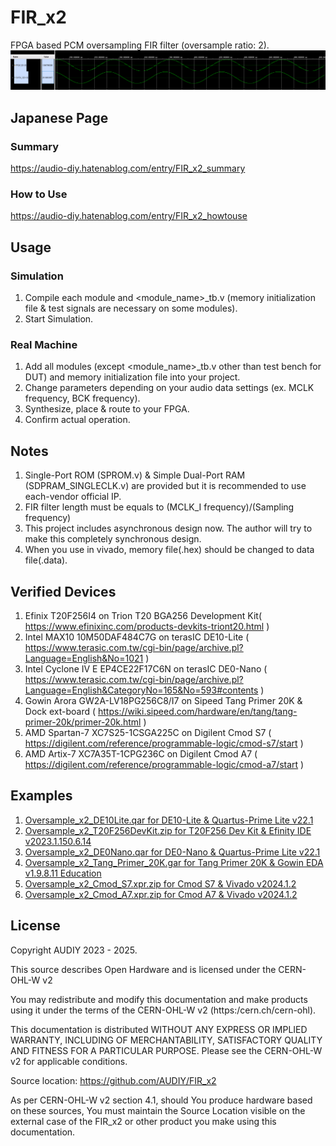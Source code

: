 # FIR_x2
FPGA based PCM oversampling FIR filter (oversample ratio: 2).  
![Image 1](/Images/image1.png)

## Japanese Page
### Summary
https://audio-diy.hatenablog.com/entry/FIR_x2_summary
### How to Use
https://audio-diy.hatenablog.com/entry/FIR_x2_howtouse

## Usage
### Simulation
1. Compile each module and <module_name>_tb.v (memory initialization file & test signals are necessary on some modules).
2. Start Simulation.
   
### Real Machine
1. Add all modules (except <module_name>_tb.v other than test bench for DUT) and memory initialization file into your project.
2. Change parameters depending on your audio data settings (ex. MCLK frequency, BCK frequency).
3. Synthesize, place & route to your FPGA.
4. Confirm actual operation.

## Notes
1. Single-Port ROM (SPROM.v) & Simple Dual-Port RAM (SDPRAM_SINGLECLK.v) are provided but it is recommended to use each-vendor official IP.
2. FIR filter length must be equals to (MCLK_I frequency)/(Sampling frequency)
3. This project includes asynchronous design now. The author will try to make this completely synchronous design.
4. When you use in vivado, memory file(.hex) should be changed to data file(.data). 

## Verified Devices
1. Efinix T20F256I4 on Trion T20 BGA256 Development Kit( https://www.efinixinc.com/products-devkits-triont20.html )
2. Intel MAX10 10M50DAF484C7G on terasIC DE10-Lite ( https://www.terasic.com.tw/cgi-bin/page/archive.pl?Language=English&No=1021 )
3. Intel Cyclone IV E EP4CE22F17C6N on terasIC DE0-Nano ( https://www.terasic.com.tw/cgi-bin/page/archive.pl?Language=English&CategoryNo=165&No=593#contents )
4. Gowin Arora GW2A-LV18PG256C8/I7 on Sipeed Tang Primer 20K & Dock ext-board ( https://wiki.sipeed.com/hardware/en/tang/tang-primer-20k/primer-20k.html )
5. AMD Spartan-7 XC7S25-1CSGA225C on Digilent Cmod S7 ( https://digilent.com/reference/programmable-logic/cmod-s7/start )
6. AMD Artix-7 XC7A35T-1CPG236C on Digilent Cmod A7 ( https://digilent.com/reference/programmable-logic/cmod-a7/start )

## Examples
1. [Oversample_x2_DE10Lite.qar for DE10-Lite & Quartus-Prime Lite v22.1](/10_Example/01_DE10-Lite)
2. [Oversample_x2_T20F256DevKit.zip for T20F256 Dev Kit & Efinity IDE v2023.1.150.6.14](/10_Example/02_T20F256DevKit)
3. [Oversample_x2_DE0Nano.qar for DE0-Nano & Quartus-Prime Lite v22.1](/10_Example/03_DE0-Nano)
4. [Oversample_x2_Tang_Primer_20K.gar for Tang Primer 20K & Gowin EDA v1.9.8.11 Education](/10_Example/04_Tang_Primer_20K)
5. [Oversample_x2_Cmod_S7.xpr.zip for Cmod S7 & Vivado v2024.1.2](/10_Example/05_Cmod_S7)
6. [Oversample_x2_Cmod_A7.xpr.zip for Cmod A7 & Vivado v2024.1.2](/10_Example/06_Cmod_A7)

## License
Copyright AUDIY 2023 - 2025.

This source describes Open Hardware and is licensed under the CERN-OHL-W v2

You may redistribute and modify this documentation and make products using it under the terms of the CERN-OHL-W v2 (https:/cern.ch/cern-ohl). 

This documentation is distributed WITHOUT ANY EXPRESS OR IMPLIED WARRANTY, INCLUDING OF MERCHANTABILITY, SATISFACTORY QUALITY AND FITNESS FOR A PARTICULAR PURPOSE. Please see the CERN-OHL-W v2 for applicable conditions.

Source location: https://github.com/AUDIY/FIR_x2

As per CERN-OHL-W v2 section 4.1, should You produce hardware based on these sources, You must maintain the Source Location visible on the external case of the FIR_x2 or other product you make using this documentation.

